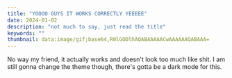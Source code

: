 ```yaml
---
title: "YOOOO GUYS IT WORKS CORRECTLY YEEEEE"
date: 2024-01-02
description: "not much to say, just read the title"
keywords: ""
thumbnail: data:image/gif;base64,R0lGODlhAQABAAAAACwAAAAAAQABAAA=
---
```

No way my friend, it actually works and doesn't look too much like shit. I am still gonna change the theme though, there's gotta be a dark mode for this.

